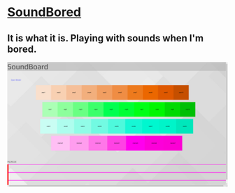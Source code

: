 # [SoundBored](https://mikocotoner.github.io/#)

## It is what it is. Playing with sounds when I'm bored.

<p align="center"><img src="images/main.png" width="650"></p>
